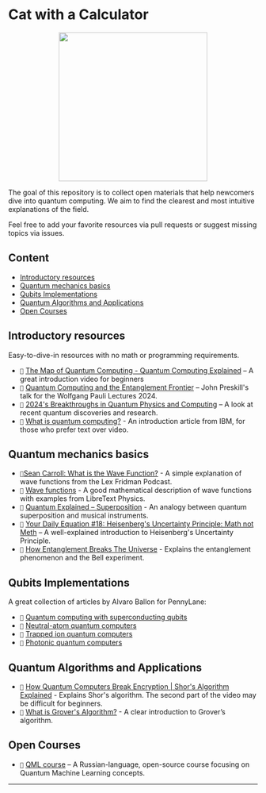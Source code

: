 # Cat with a Calculator

<p align="center">
    <img src="https://github.com/user-attachments/assets/e0d1b8eb-021e-45d1-88bf-f73a949db0e9" width="300" all>
</p>

The goal of this repository is to collect open materials that help newcomers dive into quantum computing. We aim to find the clearest and most intuitive explanations of the field.

Feel free to add your favorite resources via pull requests or suggest missing topics via issues.

## Content

- [Introductory resources](#introductory-resources)
- [Quantum mechanics basics](#quantum-mechanics-basics)
- [Qubits Implementations](#qubits-implementations)
- [Quantum Algorithms and Applications](#quantum-algorithms-and-applications)
- [Open Courses](#open-courses)


## Introductory resources

Easy-to-dive-in resources with no math or programming requirements.

- `🎥` [The Map of Quantum Computing - Quantum Computing Explained](https://www.youtube.com/watch?v=-UlxHPIEVqA&t=956s) – A great introduction video for beginners
- `🎥` [Quantum Computing and the Entanglement Frontier](https://video.ethz.ch/speakers/pauli/2024/47951dc3-59c0-479d-84d4-c472c68a02f5.html) – John Preskill's talk for the Wolfgang Pauli Lectures 2024.
- `🎥` [2024's Breakthroughs in Quantum Physics and Computing](https://www.youtube.com/watch?v=G0E-SwtfH7s) – A look at recent quantum discoveries and research.
- `📝` [What is quantum computing?](https://www.ibm.com/think/topics/quantum-computing) - An introduction article from IBM, for those who prefer text over video.

## Quantum mechanics basics


- `🎥`[Sean Carroll: What is the Wave Function?](https://www.youtube.com/watch?v=TUFC9V0sA_U) - A simple explanation of wave functions from the Lex Fridman Podcast.
- `📝` [Wave functions](https://phys.libretexts.org/Bookshelves/University_Physics/University_Physics_(OpenStax)/University_Physics_III_-_Optics_and_Modern_Physics_(OpenStax)/07%3A_Quantum_Mechanics/7.02%3A_Wavefunctions) - A good mathematical description of wave functions with examples from LibreText Physics.
- `🎥` [Quantum Explained – Superposition](https://www.youtube.com/watch?v=kmCZMLfo_ak) - An analogy between quantum superposition and musical instruments.
- `🎥` [Your Daily Equation #18: Heisenberg's Uncertainty Principle: Math not Meth](https://www.youtube.com/watch?v=DAtH4VwuFcc) – A well-explained introduction to Heisenberg's Uncertainty Principle.
- `🎥` [How Entanglement Breaks The Universe](https://www.youtube.com/watch?v=hiyKxhETXd8) - Explains the entanglement phenomenon and the Bell experiment.


## Qubits Implementations

A great collection of articles by Alvaro Ballon for PennyLane:
- `📝` [Quantum computing with superconducting qubits](https://pennylane.ai/qml/demos/tutorial_sc_qubits)
- `📝` [Neutral-atom quantum computers](https://pennylane.ai/qml/demos/tutorial_neutral_atoms)
- `📝` [Trapped ion quantum computers](https://pennylane.ai/qml/demos/tutorial_trapped_ions)
- `📝` [Photonic quantum computers](https://pennylane.ai/qml/demos/tutorial_photonics)

## Quantum Algorithms and Applications

- `🎥` [How Quantum Computers Break Encryption | Shor's Algorithm Explained](https://www.youtube.com/watch?v=lvTqbM5Dq4Q&t=227s) - Explains Shor's algorithm. The second part of the video may be difficult for beginners.
- `🎥` [What is Grover's Algorithm?](https://www.youtube.com/watch?v=_cDIzwycANg) - A clear introduction to Grover’s algorithm.


## Open Courses
- `📝` [QML course](https://quantum-ods.github.io/qmlcourse/book/index.html) – A Russian-language, open-source course focusing on Quantum Machine Learning concepts.

---
